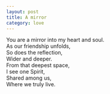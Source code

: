 ```yaml
---
layout: post
title: A mirror
category: love
---
```


You are a mirror into my heart and soul.  
As our friendship unfolds,  
So does the reflection,  
Wider and deeper.  
From that deepest space,  
I see one Spirit,  
Shared among us,  
Where we truly live.